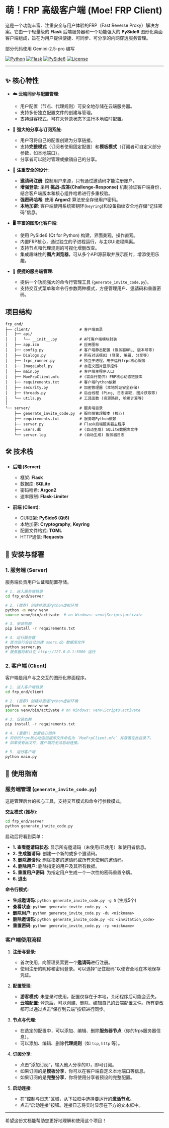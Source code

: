 # 萌！FRP 高级客户端 (Moe! FRP Client)

这是一个功能丰富、注重安全与用户体验的FRP（Fast Reverse Proxy）解决方案。它由一个轻量级的 **Flask** 后端服务器和一个功能强大的 **PySide6** 图形化桌面客户端组成，旨在为用户提供便捷、可同步、可分享的内网穿透服务管理。

部分代码使用 Gemini-2.5-pro 编写

[![Python](https://img.shields.io/badge/Python-3.12+-blue.svg)](https://www.python.org/)
[![Flask](https://img.shields.io/badge/Flask-3.0-black.svg)](https://flask.palletsprojects.com/)
[![PySide6](https://img.shields.io/badge/PySide6-6.9-brightgreen.svg)](https://www.qt.io/qt-for-python)
[![License](https://img.shields.io/badge/License-MIT-yellow.svg)](https://opensource.org/licenses/MIT)

---

## ✨ 核心特性

*   **☁️ 云端同步与配置管理**:
    *   用户配置（节点、代理规则）可安全地存储在云端服务器。
    *   支持多份独立配置文件的创建与管理。
    *   支持游客模式，可在未登录状态下进行本地临时配置。

*   **🤝 强大的分享与订阅系统**:
    *   用户可将自己的配置创建为分享链接。
    *   支持**完整模式**（订阅者使用固定配置）和**模板模式**（订阅者可自定义部分参数，如本地端口）。
    *   分享者可以随时管理或撤销自己的分享。

*   **🔐 注重安全的设计**:
    *   **邀请码注册**: 控制用户来源，只有通过邀请码才能注册账户。
    *   **增强登录**: 采用 **挑战-应答(Challenge-Response)** 机制验证客户端身份，结合客户端版本和核心组件哈希进行多重校验。
    *   **强密码哈希**: 使用 **Argon2** 算法安全存储用户密码。
    *   **本地加密**: 客户端使用系统密钥环(`keyring`)和设备指纹安全地存储“记住密码”信息。

*   **🖥️ 丰富的图形化客户端**:
    *   使用 PySide6 (Qt for Python) 构建，界面美观，操作直观。
    *   内置FRP核心，通过独立的子进程运行，与主GUI进程隔离。
    *   支持节点和代理规则的可视化增删改查。
    *   集成趣味性的**图片浏览器**，可从多个API源获取并展示图片，增添使用乐趣。

*   **🔧 便捷的服务端管理**:
    *   提供一个功能强大的命令行管理工具 (`generate_invite_code.py`)。
    *   支持交互式菜单和命令行参数两种模式，方便管理用户、邀请码和重置密码。

##  项目结构

```
frp_end/
├── client/                      # 客户端目录
│   ├── api/
│   │   └── __init__.py          # API客户端模块封装
│   ├── app.ico                  # 应用图标
│   ├── config.py                # 客户端静态配置 (服务器URL, 版本号等)
│   ├── Dialogs.py               # 所有对话框UI (登录, 编辑, 分享等)
│   ├── frpc_runner.py           # 独立子进程，用于运行frpc核心服务
│   ├── ImageLabel.py            # 自定义图片显示控件
│   ├── main.py                  # 客户端主程序入口
│   ├── MoeFrpClient.mfc         # (需自行提供) FRP核心动态链接库
│   ├── requirements.txt         # 客户端Python依赖
│   ├── security.py              # 加密管理器 (本地凭证安全存储)
│   ├── threads.py               # 后台线程 (Ping, 日志读取, 图片获取等)
│   └── utils.py                 # 工具函数 (资源路径, 哈希计算等)
│
└── server/                      # 服务端目录
    ├── generate_invite_code.py  # 服务端管理脚本 (核心)
    ├── requirements.txt         # 服务端Python依赖
    ├── server.py                # Flask后端服务器主程序
    ├── users.db                 # (自动生成) SQLite数据库文件
    └── server.log               # (自动生成) 服务器日志
```

## 🛠️ 技术栈

*   **后端 (Server)**:
    *   框架: **Flask**
    *   数据库: **SQLite**
    *   密码哈希: **Argon2**
    *   速率限制: **Flask-Limiter**

*   **前端 (Client)**:
    *   GUI框架: **PySide6 (Qt6)**
    *   本地加密: **Cryptography**, **Keyring**
    *   配置文件格式: **TOML**
    *   HTTP通信: **Requests**

## 🚀 安装与部署

### 1. 服务端 (Server)

服务端负责用户认证和配置存储。

```bash
# 1. 进入服务端目录
cd frp_end/server

# 2. (推荐) 创建并激活Python虚拟环境
python -m venv venv
source venv/bin/activate  # on Windows: venv\Scripts\activate

# 3. 安装依赖
pip install -r requirements.txt

# 4. 运行服务器
# 首次运行会自动创建 users.db 数据库文件
python server.py
# 服务器将默认在 http://127.0.0.1:5000 运行
```

### 2. 客户端 (Client)

客户端是用户与之交互的图形化界面程序。

```bash
# 1. 进入客户端目录
cd frp_end/client

# 2. (推荐) 创建并激活Python虚拟环境
python -m venv venv
source venv/bin/activate # on Windows: venv\Scripts\activate

# 3. 安装依赖
pip install -r requirements.txt

# 4. (重要!) 放置核心组件
# 将你的frpc核心动态链接库文件命名为 `MoeFrpClient.mfc` 并放置在此目录下。
# 如果没有此文件，客户端将无法启动连接。

# 5. 运行客户端
python main.py
```

## 📖 使用指南

### 服务端管理 (`generate_invite_code.py`)

这是管理后台的核心工具，支持交互模式和命令行参数模式。

**交互模式 (推荐):**

```bash
cd frp_end/server
python generate_invite_code.py
```

启动后将看到菜单：
*   **1. 查看邀请码状态**: 显示所有邀请码（未使用/已使用）和使用者信息。
*   **2. 生成邀请码**: 创建一个新的或多个邀请码。
*   **3. 删除邀请码**: 删除指定的邀请码或所有未使用的邀请码。
*   **4. 删除用户**: 删除指定的用户及其所有数据。
*   **5. 重置用户密码**: 为指定用户生成一个一次性的密码重置令牌。
*   **6. 退出**

**命令行模式:**

*   **生成邀请码**: `python generate_invite_code.py -g 5` (生成5个)
*   **查看状态**: `python generate_invite_code.py -s`
*   **删除用户**: `python generate_invite_code.py -du <nickname>`
*   **删除邀请码**: `python generate_invite_code.py -dc <invitation_code>`
*   **重置密码**: `python generate_invite_code.py -rp <nickname>`

### 客户端使用流程

1.  **注册与登录**:
    *   首次使用，向管理员索要一个**邀请码**进行注册。
    *   使用注册的昵称和密码登录。可以选择“记住密码”以便安全地在本地保存凭证。

2.  **配置管理**:
    *   **游客模式**: 未登录时使用，配置仅存在于本地，关闭程序后可能会丢失。
    *   **云端配置**: 登录后，可以创建、删除、编辑自己的云端配置文件。所有更改都可以通过点击“保存到云端”按钮进行同步。

3.  **节点与代理**:
    *   在选定的配置中，可以添加、编辑、删除**服务器节点**（你的frps服务器信息）。
    *   可以添加、编辑、删除**代理规则**（如 `tcp`, `http` 等）。

4.  **订阅分享**:
    *   点击“添加订阅”，输入他人分享的ID，即可订阅。
    *   如果订阅的是**模板分享**，你可以在客户端自定义本地端口等信息。
    *   如果订阅的是**完整分享**，你将使用分享者预设的完整配置。

5.  **启动连接**:
    *   在“控制与日志”区域，从下拉框中选择要运行的**激活节点**。
    *   点击“启动连接”按钮。连接日志将实时显示在下方的文本框中。

---

希望这份文档能帮助您更好地理解和使用这个项目！
